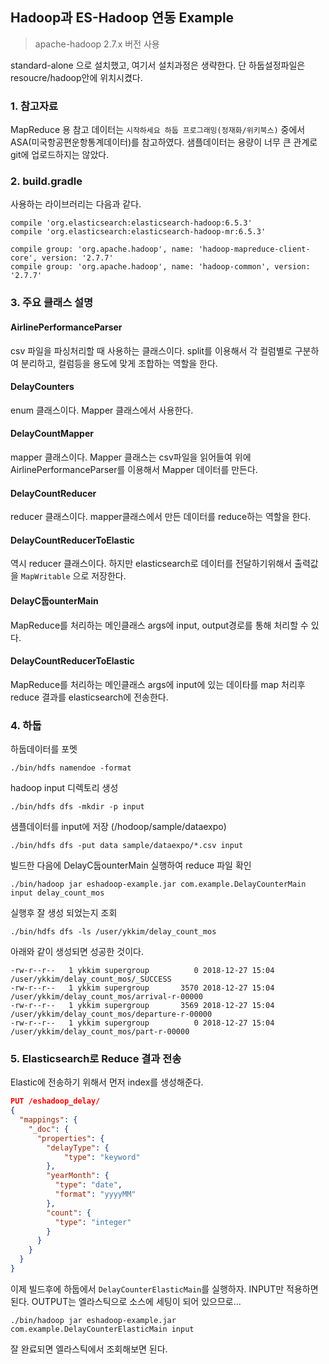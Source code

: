 ## Hadoop과 ES-Hadoop 연동 Example

>apache-hadoop 2.7.x 버전 사용

standard-alone 으로 설치했고, 여기서 설치과정은 생략한다. 단 하둡설정파일은
resoucre/hadoop안에 위치시켰다. 

### 1. 참고자료 

MapReduce 용 참고 데이터는 `시작하세요 하둡 프로그래밍(정재화/위키북스)` 중에서 ASA(미국항공편운항통계데이터)를 참고하였다. 
샘플데이터는 용량이 너무 큰 관계로 git에 업로드하지는 않았다. 

### 2. build.gradle 

사용하는 라이브러리는 다음과 같다. 
 
```
compile 'org.elasticsearch:elasticsearch-hadoop:6.5.3'    
compile 'org.elasticsearch:elasticsearch-hadoop-mr:6.5.3'    
        
compile group: 'org.apache.hadoop', name: 'hadoop-mapreduce-client-core', version: '2.7.7'
compile group: 'org.apache.hadoop', name: 'hadoop-common', version: '2.7.7'    
```    
 
 ### 3. 주요 클래스 설명

 #### AirlinePerformanceParser
 csv 파일을 파싱처리할 때 사용하는 클래스이다. split를 이용해서 각 컬럼별로 구분하여 분리하고, 컬럼등을 용도에 맞게 조합하는 역할을 한다. 

 #### DelayCounters
 enum 클래스이다. Mapper 클래스에서 사용한다. 

 #### DelayCountMapper
 mapper 클래스이다. Mapper 클래스는 csv파일을 읽어들여 위에 AirlinePerformanceParser를 이용해서 Mapper 데이터를 만든다.

 #### DelayCountReducer
 reducer 클래스이다. mapper클래스에서 만든 데이터를 reduce하는 역할을 한다. 


#### DelayCountReducerToElastic 
 역시 reducer 클래스이다. 하지만 elasticsearch로 데이터를 전달하기위해서 출력값을 `MapWritable` 으로 저장한다. 

#### DelayC둡ounterMain
MapReduce를 처리하는 메인클래스 args에 input, output경로를 통해 처리할 수 있다.

#### DelayCountReducerToElastic
MapReduce를 처리하는 메인클래스 args에 input에 있는 데이타를 map 처리후 reduce 결과를 elasticsearch에 전송한다. 


### 4. 하둡

하둡데이터를 포멧
```
./bin/hdfs namendoe -format
```
hadoop input 디렉토리 생성
```
./bin/hdfs dfs -mkdir -p input
```
샘플데이터를 input에 저장 (/hodoop/sample/dataexpo)
```
./bin/hdfs dfs -put data sample/dataexpo/*.csv input
```
빌드한 다음에 DelayC둡ounterMain 실행하여 reduce 파일 확인
```
./bin/hadoop jar eshadoop-example.jar com.example.DelayCounterMain input delay_count_mos
```
실행후 잘 생성 되었는지 조회 
```
./bin/hdfs dfs -ls /user/ykkim/delay_count_mos
```
아래와 같이 생성되면 성공한 것이다. 

```
-rw-r--r--   1 ykkim supergroup          0 2018-12-27 15:04 /user/ykkim/delay_count_mos/_SUCCESS
-rw-r--r--   1 ykkim supergroup       3570 2018-12-27 15:04 /user/ykkim/delay_count_mos/arrival-r-00000
-rw-r--r--   1 ykkim supergroup       3569 2018-12-27 15:04 /user/ykkim/delay_count_mos/departure-r-00000
-rw-r--r--   1 ykkim supergroup          0 2018-12-27 15:04 /user/ykkim/delay_count_mos/part-r-00000
```


### 5. Elasticsearch로  Reduce 결과 전송 

Elastic에 전송하기 위해서 먼저 index를 생성해준다.

```json 
PUT /eshadoop_delay/
{
  "mappings": {
    "_doc": {
      "properties": {
      	"delayType": {
      		"type": "keyword"
      	},
        "yearMonth": {
          "type": "date",
          "format": "yyyyMM"
        },
        "count": {
          "type": "integer"
        }
      }
    }
  }
}
```
이제 빌드후에 하둡에서 `DelayCounterElasticMain`를 실행하자. INPUT만 적용하면 된다. OUTPUT는 엘라스틱으로 소스에 세팅이 되어 있으므로...

```
./bin/hadoop jar eshadoop-example.jar com.example.DelayCounterElasticMain input
```
잘 완료되면 엘라스틱에서 조회해보면 된다. 
